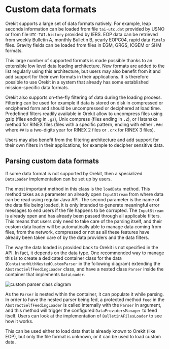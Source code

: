 <!--- Copyright 2002-2020 CS GROUP
  Licensed under the Apache License, Version 2.0 (the "License");
  you may not use this file except in compliance with the License.
  You may obtain a copy of the License at

    http://www.apache.org/licenses/LICENSE-2.0

  Unless required by applicable law or agreed to in writing, software
  distributed under the License is distributed on an "AS IS" BASIS,
  WITHOUT WARRANTIES OR CONDITIONS OF ANY KIND, either express or implied.
  See the License for the specific language governing permissions and
  limitations under the License.
-->

# Custom data formats

Orekit supports a large set of data formats natively. For example, leap seconds information
can be loaded from file `tai-utc.dat` provided by USNO or from file `UTC-TAI.history` provided
by IERS. EOP data can be retrieved from weekly Bulletin A, monthly Bulletin B, yearly EOPC04,
rapid data `finals` files. Gravity fields can be loaded from files in EGM, GRGS, ICGEM or SHM
formats.

This large number of supported formats is made possible thanks to an extensible low level
data loading architecture. New formats are added to the list regularly using this architecture,
but users may also benefit from it and add support for their own formats in their applications.
It is therefore possible to use Orekit in a system that already has some established
mission-specific data formats.

Orekit also supports on-the-fly filtering of data during the loading process. Filtering
can be used for example if data is stored on disk in compressed or enciphered form and
should be uncompressed or deciphered at load time. Predefined filters readily available
in Orekit allow to uncompress files using gzip (files ending in `.gz`), Unix compress
(files ending in `.Z`), or Hatanaka method for RINEX files (files with a specific pattern,
ending with either `.##d` where `##` is a two-digits year for RINEX 2 files or `.crx`
for RINEX 3 files).

Users may also benefit from the filtering architecture and add support for their own
filters in their applications, for example to decipher sensitive data.

## Parsing custom data formats

If some data format is not supported by Orekit, then a
specialized `DataLoader` implementation can be set up by users.

The most important method in this class is the `loadData` method. This method takes
as a parameter an already open `InputStream` from where data can be read using regular
Java API. The second parameter is the name of the data file being loaded, it is only
intended to generate meaningful error messages to end users if the file happens to be
corrupted. The `InputStream` is already open and has already been passed through
all applicable filters. This means that users only need to take care of the parsing itself,
and their custom data loader will be automatically able to manage data coming from
files, from the network, compressed or not as all these features have already been
taken care of by the data providers and the data filters.

The way the data loaded is provided back to Orekit is not specified in the
API. In fact, it depends on the data type. One recommended way to manage this
is to create a dedicated container class for the data (`ContainerWithNestedCustomParser` in
the following diagram) extending the `AbstractSelfFeedingLoader` class, and have a nested
class `Parser` inside the container that implements `DataLoader`.

![custom parser class diagram](../images/design/custom-parser-class-diagram.png)

As the `Parser` is nested within the container, it can populate it while parsing.
In order to have the nested parser being fed, a protected method `feed` in the
`AbstractSelfFeedingLoader` is called internally with the `Parser` in argument,
and this method will trigger the configured `DataProvidersManager` to feed itself.
Users can look at the implementation of `BulletinAFilesLoader` to see how it works.

This can be used either to load data that is already known to Orekit (like EOP), but
only the file format is unknown, or it can be used to load custom data.

